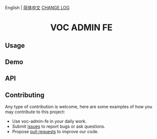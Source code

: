 English | [简体中文](./README.zh-CN.md) [CHANGE LOG](./CHANGELOG.en-US.md)

<h1 align="center">VOC ADMIN FE</h1>

## Usage



## Demo



## API



## Contributing

Any type of contribution is welcome, here are some examples of how you may contribute to this project:

- Use voc-admin-fe in your daily work.
- Submit [issues](https://github.com/coffee377/voc-admin-fe/issues) to report bugs or ask questions.
- Propose [pull requests](https://github.com/coffee377/voc-admin-fe/pulls) to improve our code.

